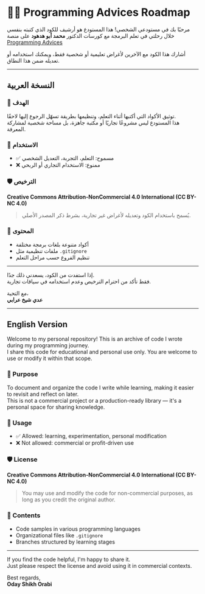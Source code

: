 # 🧑‍💻 Programming Advices Roadmap

مرحبًا بك في مستودعي الشخصي! هذا المستودع هو أرشيف للكود الذي كتبته بنفسي خلال رحلتي في تعلم البرمجة مع كورسات الدكتور **محمد أبو هدهود** على منصة  
[Programming Advices](https://www.bing.com/ck/a?!&&p=66d7c4404eb06449f127539d74fa3f40776106035ecde6fc5a0edc2523562e4dJmltdHM9MTc1ODI0MDAwMA&ptn=3&ver=2&hsh=4&fclid=376a36e8-cbe8-61e1-31d0-2531ca5260fd&psq=programinadvices&u=a1aHR0cHM6Ly9wcm9ncmFtbWluZ2FkdmljZXMuY29tLw)
  
أشارك هذا الكود مع الآخرين لأغراض تعليمية أو شخصية فقط، ويمكنك استخدامه أو تعديله ضمن هذا النطاق.

---

## النسخة العربية

### 🎯 الهدف
توثيق الأكواد التي أكتبها أثناء التعلم، وتنظيمها بطريقة تسهّل الرجوع إليها لاحقًا.  
هذا المستودع ليس مشروعًا تجاريًا أو مكتبة جاهزة، بل مساحة شخصية لمشاركة المعرفة.

### 📌 الاستخدام
- ✅ مسموح: التعلم، التجربة، التعديل الشخصي  
- ❌ ممنوع: الاستخدام التجاري أو الربحي

### 🛡️ الترخيص
**Creative Commons Attribution-NonCommercial 4.0 International (CC BY-NC 4.0)**  
> يُسمح باستخدام الكود وتعديله لأغراض غير تجارية، بشرط ذكر المصدر الأصلي.

### 📁 المحتوى
- أكواد متنوعة بلغات برمجة مختلفة  
- ملفات تنظيمية مثل `.gitignore`  
- تنظيم الفروع حسب مراحل التعلم

---

إذا استفدت من الكود، يسعدني ذلك جدًا.  
فقط تأكد من احترام الترخيص وعدم استخدامه في سياقات تجارية.

مع التحية،  
**عدي شيخ عرابي**

---

## English Version

Welcome to my personal repository! This is an archive of code I wrote during my programming journey.  
I share this code for educational and personal use only. You are welcome to use or modify it within that scope.

### 🎯 Purpose
To document and organize the code I write while learning, making it easier to revisit and reflect on later.  
This is not a commercial project or a production-ready library — it's a personal space for sharing knowledge.

### 📌 Usage
- ✅ Allowed: learning, experimentation, personal modification  
- ❌ Not allowed: commercial or profit-driven use

### 🛡️ License
**Creative Commons Attribution-NonCommercial 4.0 International (CC BY-NC 4.0)**  
> You may use and modify the code for non-commercial purposes, as long as you credit the original author.

### 📁 Contents
- Code samples in various programming languages  
- Organizational files like `.gitignore`  
- Branches structured by learning stages

---

If you find the code helpful, I'm happy to share it.  
Just please respect the license and avoid using it in commercial contexts.

Best regards,  
**Oday Shikh Orabi**
